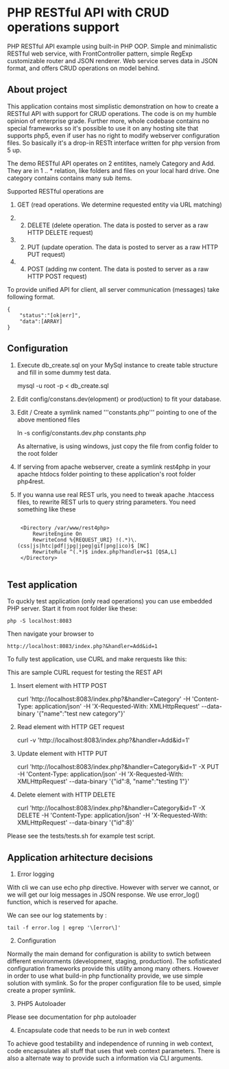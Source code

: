 ﻿PHP RESTful API with CRUD operations support
=========

PHP RESTful API example using built-in PHP OOP. Simple and minimalistic RESTful web service, with FrontController pattern,
simple RegExp customizable router and JSON renderer. Web service serves data in JSON format, and offers CRUD operations
on model behind.

About project
--------------------------------------

This application contains most simplistic demonstration on how to create a RESTful API with support for CRUD operations.
The code is on my humble opinion of enterprise grade. Further more, whole codebase contains no special frameworks so it's possible to use it on any hosting site that supports php5, even if user has no right to modify webserver configuration files. So basically it's a drop-in RESTt interface written for php version from 5 up.

The demo RESTful API operates on 2 entitites, namely Category and Add. They are in 1 .. * relation, like folders and files on 
your local hard drive. One category contains contains many sub items.

Supported RESTful operations  are

1. GET (read operations. We determine requested entity via URL matching)

3. 2. DELETE (delete operation. The data is posted to server as a raw HTTP DELETE request)

3. 2. PUT (update operation. The data is posted to server as a raw HTTP PUT request)

5. 4. POST (adding nw content. The data is posted to server as a raw HTTP POST request)

To provide unified API for client, all server communication (messages) take following format. 

    {
	    "status":"[ok|err]",
	    "data":[ARRAY]
    }

Configuration
--------------------------------------

1. Execute db_create.sql on your MySql instance to create table structure and fill in some dummy test data.

    mysql -u root -p < db_create.sql

2. Edit config/constans.dev(elopment) or prod(uction) to fit your database.

3. Edit / Create a symlink named '''constants.php''' pointing to one of the above mentioned files
    
    ln -s config/constants.dev.php constants.php

   As alternative, is using windows, just copy the file from config folder to the root folder 

4. If serving from apache webserver, create a symlink rest4php in your apache htdocs folder pointing to these application's root folder php4rest.

5. If you wanna use real REST urls, you need to tweak apache .htaccess files, to rewrite REST urls to query string parameters.
    You need something like these 
    <pre><code>
    &lt;Directory /var/www/rest4php&gt;
        RewriteEngine On
        RewriteCond %{REQUEST_URI} !(.*)\.(css|js|htc|pdf|jpg|jpeg|gif|png|ico)$ [NC]
        RewriteRule ^(.*)$ index.php?handler=$1 [QSA,L]
    &lt;/Directory&gt;
    </pre></code>

Test application
--------------------------------------

To quckly test application (only read operations) you can use embedded PHP server. Start it from root folder like these:
    
    php -S localhost:8083

Then navigate your browser to 

    http://localhost:8083/index.php?&handler=Add&id=1

To fully test application, use CURL and make rerquests like this:

This are sample CURL request for testing the REST API

1) Insert element with HTTP POST

    curl 'http://localhost:8083/index.php?&handler=Category' -H 'Content-Type: application/json' -H 'X-Requested-With: XMLHttpRequest' --data-binary '{"name":"test new category"}' 

2) Read element with HTTP GET request

    curl -v 'http://localhost:8083/index.php?&handler=Add&id=1'

3) Update element with HTTP PUT

    curl 'http://localhost:8083/index.php?&handler=Category&id=1' -X PUT -H 'Content-Type: application/json' -H 'X-Requested-With: XMLHttpRequest' --data-binary '{"id":8, "name":"testing 1"}'

4) Delete element with HTTP DELETE

    curl 'http://localhost:8083/index.php?&handler=Category&id=1' -X DELETE -H 'Content-Type: application/json' -H 'X-Requested-With: XMLHttpRequest' --data-binary '{"id":8}'

Please see the tests/tests.sh for example test script.

Application arhitecture decisions
--------------------------------------

1) Error logging

With cli we can use echo php directive. However with server we cannot, or we will get our loig messages in JSON response.
We use error_log() function, which is reserved for apache.

We can see our log statements by :

    tail -f error.log | egrep '\[error\]'

2) Configuration

Normally the main demand for configuration is ability to swtich between different environments (development, staging, production).
The sofisticated configuration frameworks provide this utility among many others. However in order to use what build-in php functionality provide,
we use simple solution with symlink. So for the proper configuration file to be used, simple create a proper symlink.

3) PHP5 Autoloader

Please see documentation for php autoloader

4) Encapsulate code that needs to be run in web context

To achieve good testability and independence of running in web context, code encapsulates all stuff that uses that web context parameters. There is also a alternate way to provide such a information via CLI arguments.